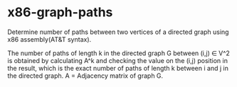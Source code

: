 # x86-graph-paths
Determine number of paths between two vertices of a directed graph using x86 assembly(AT&amp;T syntax).

The number of paths of length k in the directed graph G between (i,j) ∈ V^2 is obtained by calculating A^k and checking the value on the (i,j) position in the result, which is the exact number of paths of length k between i and j in the directed graph. 
A = Adjacency matrix of graph G. 
